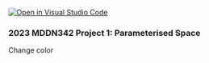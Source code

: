 [![Open in Visual Studio Code](https://classroom.github.com/assets/open-in-vscode-c66648af7eb3fe8bc4f294546bfd86ef473780cde1dea487d3c4ff354943c9ae.svg)](https://classroom.github.com/online_ide?assignment_repo_id=10300735&assignment_repo_type=AssignmentRepo)
### 2023 MDDN342 Project 1: Parameterised Space
Change color